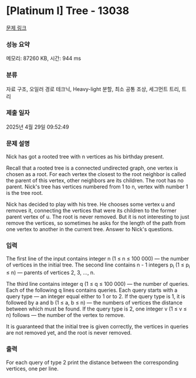 # [Platinum I] Tree - 13038 

[문제 링크](https://www.acmicpc.net/problem/13038) 

### 성능 요약

메모리: 87260 KB, 시간: 944 ms

### 분류

자료 구조, 오일러 경로 테크닉, Heavy-light 분할, 최소 공통 조상, 세그먼트 트리, 트리

### 제출 일자

2025년 4월 29일 09:52:49

### 문제 설명

<p>Nick has got a rooted tree with n vertices as his birthday present.</p>

<p>Recall that a rooted tree is a connected undirected graph, one vertex is chosen as a root. For each vertex the closest to the root neighbor is called the parent of this vertex, other neighbors are its children. The root has no parent. Nick's tree has vertices numbered from 1 to n, vertex with number 1 is the tree root.</p>

<p>Nick has decided to play with his tree. He chooses some vertex u and removes it, connecting the vertices that were its children to the former parent vertex of u. The root is never removed. But it is not interesting to just remove the vertices, so sometimes he asks for the length of the path from one vertex to another in the current tree. Answer to Nick's questions.</p>

### 입력 

 <p>The first line of the input contains integer n (1 ≤ n ≤ 100 000) — the number of vertices in the initial tree. The second line contains n - 1 integers p<sub>i</sub> (1 ≤ p<sub>i</sub> ≤ n) — parents of vertices 2, 3, ..., n.</p>

<p>The third line contains integer q (1 ≤ q ≤ 100 000) — the number of queries. Each of the following q lines contains queries. Each query starts with a query type — an integer equal either to 1 or to 2. If the query type is 1, it is followed by a and b (1 ≤ a, b ≤ n) — the numbers of vertices the distance between which must be found. If the query type is 2, one integer v (1 ≤ v ≤ n) follows — the number of the vertex to remove.</p>

<p>It is guaranteed that the initial tree is given correctly, the vertices in queries are not removed yet, and the root is never removed.</p>

### 출력 

 <p>For each query of type 2 print the distance between the corresponding vertices, one per line.</p>

<p> </p>

